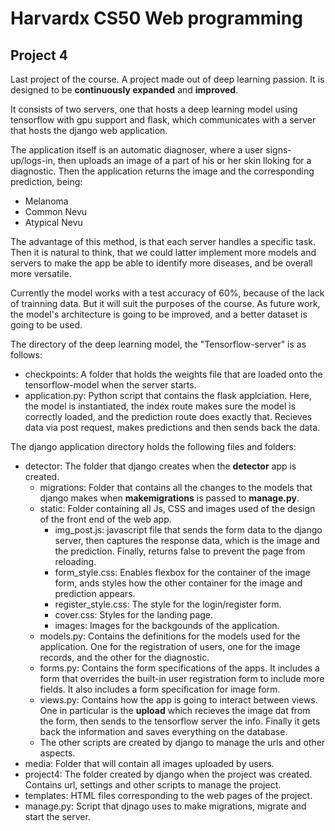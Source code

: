 # Harvardx CS50 Web programming
## Project 4

Last project of the course. A project made out of deep learning passion. It is designed to be **continuously expanded** and **improved**.

It consists of two servers, one that hosts a deep learning model using tensorflow with gpu support and flask, which communicates with a  server that hosts the django web application.


The application itself is an automatic diagnoser, where a user signs-up/logs-in, then uploads an image of a part of his or her skin lloking for a diagnostic. Then the application returns the image and the corresponding prediction, being:

- Melanoma
- Common Nevu
- Atypical Nevu


The advantage of this method, is that each server handles a specific task. Then it is natural to think, that we could latter implement more models and servers to make the app be able to identify more diseases, and be overall more versatile.

Currently the model works with a test accuracy of 60%, because of the lack of trainning data. But it will suit the purposes of the course. As future work, the model's architecture is going to be improved, and a better dataset is going to be used.

The directory of the deep learning model, the "Tensorflow-server" is as follows:

- checkpoints: A folder that holds the weights file that are loaded onto the tensorflow-model when the server starts.
- application.py: Python script that contains the flask applciation. Here, the model is instantiated, the index route makes sure the model is correctly loaded, and the prediction route does exactly that. Recieves data via post request, makes predictions and then sends back the data.

The django application directory holds the following files and folders:

- detector: The folder that django creates when the __detector__ app is created.
  - migrations: Folder that contains all the changes to the models that django makes when __makemigrations__ is passed to __manage.py__.
  - static: Folder containing all Js, CSS and images used of the design of the front end of the web app.
    - img_post.js: javascript file that sends the form data to the django server, then captures the response data, which is the image and the prediction. Finally, returns false to prevent the page from reloading.
    - form_style.css: Enables flexbox for the container of the image form, ands styles how the other container for the image and prediction appears.
    - register_style.css: The style for the login/register form.
    - cover.css: Styles for the landing page.
    - images: Images for the backgounds of the application.
  - models.py: Contains the definitions for the models used for the application. One for the registration of users, one for the image records, and the other for the diagnostic.
  - forms.py: Contains the form specifications of the apps. It includes a form that overrides the built-in user registration form to include more fields. It also includes a form specification for image form.
  - views.py: Contains how the app is going to interact between views. One in particular is the __upload__ which recieves the image dat from the form, then sends to the tensorflow server the info. Finally it gets back the information and saves everything on the database.
  - The other scripts are created by django to manage the urls and other aspects.
- media: Folder that will contain all images uploaded by users.
- project4: The folder created by django when the project was created. Contains url, settings and other  scripts to manage the project.
- templates: HTML files corresponding to the web pages of the project.
- manage.py: Script that djnago uses to make migrations, migrate and start the server.


